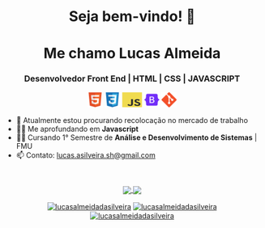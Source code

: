 <h1 align="center">Seja bem-vindo! 👋</h1>
<h1 align="center">Me chamo Lucas Almeida</h1>
<h3 align="center">Desenvolvedor Front End | HTML | CSS | JAVASCRIPT</h3>

<p align="center">
<img src="https://raw.githubusercontent.com/devicons/devicon/master/icons/html5/html5-original.svg" alt="html5" width="30" height="30"/>
<img src="https://raw.githubusercontent.com/devicons/devicon/master/icons/css3/css3-original.svg" alt="css3"  width="30" height="30"/>
<img src="https://raw.githubusercontent.com/devicons/devicon/master/icons/javascript/javascript-original.svg" alt="javascript" width="40" height="30"/>
<img src="https://raw.githubusercontent.com/devicons/devicon/master/icons/bootstrap/bootstrap-plain.svg" alt="bootstrap" width="30" height="30"/>
<img src="https://raw.githubusercontent.com/devicons/devicon/master/icons/git/git-original.svg" alt="git" width="30" height="30"/>
</p>

- 🔭 Atualmente estou procurando recolocação no mercado de trabalho
- 👨‍💻 Me aprofundando em <strong>Javascript</strong>
- 👨‍🎓 Cursando 1° Semestre de <strong>Análise e Desenvolvimento de Sistemas</strong> | FMU
- 📫 Contato: lucas.asilveira.sh@gmail.com
<br/>

<p align="center">
  <a href="https://github.com/anuraghazra/github-readme-stats">
    <img
      align="center"
      height="165"
      src="https://github-readme-stats.vercel.app/api?username=lucasAlmeidaSilveira&show_icons=true&hide_border=true&title_color=33ff&icon_color=33ff&theme=radical"
    />
  </a>
  <a href="https://github.com/anuraghazra/github-readme-stats">
    <img
      align="center"
      height="165"
      src="https://github-readme-stats.vercel.app/api/top-langs/?username=lucasAlmeidaSilveira&layout=compact&hide_border=true&title_color=33ff&icon_color=33ff&theme=radical"
    />
  </a>
</p>

<p align="center">
<a href="https://www.linkedin.com/in/lucasalmeidadasilveira/" target="blank"><img align="center" src="https://cdn.jsdelivr.net/npm/simple-icons@3.0.1/icons/linkedin.svg" alt="lucasalmeidadasilveira" height="20" width="20" /></a>
<a href="https://www.fb.com/LucasxxAlmeida/" target="blank"><img align="center" src="https://cdn.jsdelivr.net/npm/simple-icons@3.0.1/icons/facebook.svg" alt="lucasalmeidadasilveira" height="20" width="20" /></a>
<a href="https://instagram.com/lucas_asilveira" target="blank"><img align="center" src="https://cdn.jsdelivr.net/npm/simple-icons@3.0.1/icons/instagram.svg" alt="lucasalmeidadasilveira" height="20" width="20" /></a>
</p>


